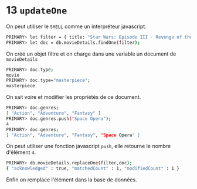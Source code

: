 # 13 `updateOne`

On peut utiliser le `SHELL` comme un interpréteur javascript.

```bash
PRIMARY> let filter = { title: "Star Wars: Episode III - Revenge of the Sith" };
PRIMARY> let doc = db.movieDetails.findOne(filter);
```

On créé un objet filtre et on charge dans une variable un document de `movieDetails`

```bash
PRIMARY> doc.type;
movie
PRIMARY> doc.type="masterpiece";
masterpiece
```

On sait voire et modifier les propriétés de ce document.

```bash
PRIMARY> doc.genres;
[ "Action", "Adventure", "Fantasy" ]
PRIMARY> doc.genres.push("Space Opera");
4
PRIMARY> doc.genres;
[ "Action", "Adventure", "Fantasy", "Space Opera" ]
```

On peut utiliser une fonction javascript `push`, elle retourne le nombre d'élément `4`.

```bash
PRIMARY> db.movieDetails.replaceOne(filter,doc);
{ "acknowledged" : true, "matchedCount" : 1, "modifiedCount" : 1 }
```

Enfin on remplace l'élément dans la base de données.

